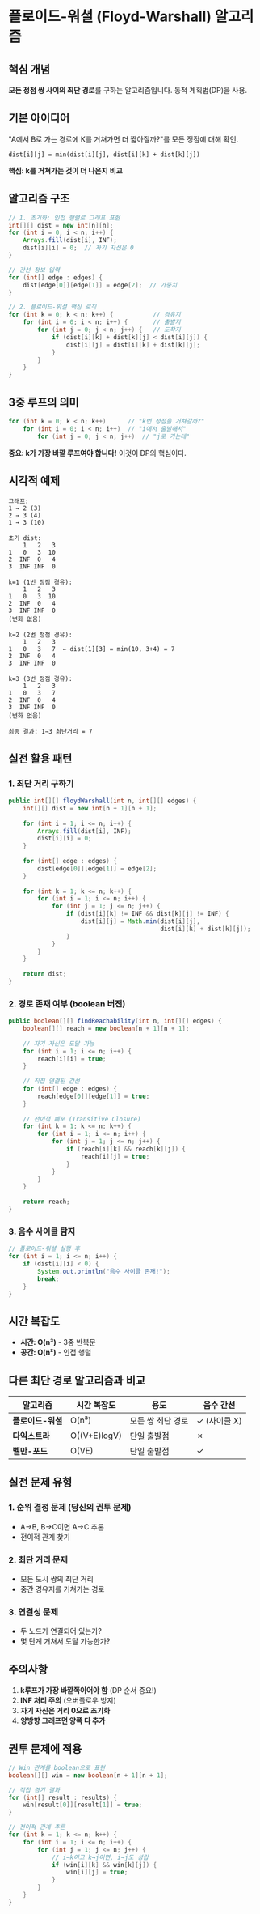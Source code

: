 # 플로이드-워셜 (Floyd-Warshall) 알고리즘

## 핵심 개념

**모든 정점 쌍 사이의 최단 경로**를 구하는 알고리즘입니다. 동적 계획법(DP)을 사용.

## 기본 아이디어

"A에서 B로 가는 경로에 K를 거쳐가면 더 짧아질까?"를 모든 정점에 대해 확인.

```
dist[i][j] = min(dist[i][j], dist[i][k] + dist[k][j])
```

**핵심: k를 거쳐가는 것이 더 나은지 비교**

## 알고리즘 구조

```java
// 1. 초기화: 인접 행렬로 그래프 표현
int[][] dist = new int[n][n];
for (int i = 0; i < n; i++) {
    Arrays.fill(dist[i], INF);
    dist[i][i] = 0;  // 자기 자신은 0
}

// 간선 정보 입력
for (int[] edge : edges) {
    dist[edge[0]][edge[1]] = edge[2];  // 가중치
}

// 2. 플로이드-워셜 핵심 로직
for (int k = 0; k < n; k++) {           // 경유지
    for (int i = 0; i < n; i++) {       // 출발지
        for (int j = 0; j < n; j++) {   // 도착지
            if (dist[i][k] + dist[k][j] < dist[i][j]) {
                dist[i][j] = dist[i][k] + dist[k][j];
            }
        }
    }
}
```

## 3중 루프의 의미

```java
for (int k = 0; k < n; k++)      // "k번 정점을 거쳐갈까?"
    for (int i = 0; i < n; i++)  // "i에서 출발해서"
        for (int j = 0; j < n; j++)  // "j로 가는데"
```

**중요: k가 가장 바깥 루프여야 합니다!** 이것이 DP의 핵심이다.

## 시각적 예제

```
그래프:
1 → 2 (3)
2 → 3 (4)
1 → 3 (10)

초기 dist:
    1   2   3
1   0   3  10
2  INF  0   4
3  INF INF  0

k=1 (1번 정점 경유):
    1   2   3
1   0   3  10
2  INF  0   4
3  INF INF  0
(변화 없음)

k=2 (2번 정점 경유):
    1   2   3
1   0   3   7  ← dist[1][3] = min(10, 3+4) = 7
2  INF  0   4
3  INF INF  0

k=3 (3번 정점 경유):
    1   2   3
1   0   3   7
2  INF  0   4
3  INF INF  0
(변화 없음)

최종 결과: 1→3 최단거리 = 7
```

## 실전 활용 패턴

### 1. 최단 거리 구하기
```java
public int[][] floydWarshall(int n, int[][] edges) {
    int[][] dist = new int[n + 1][n + 1];
    
    for (int i = 1; i <= n; i++) {
        Arrays.fill(dist[i], INF);
        dist[i][i] = 0;
    }
    
    for (int[] edge : edges) {
        dist[edge[0]][edge[1]] = edge[2];
    }
    
    for (int k = 1; k <= n; k++) {
        for (int i = 1; i <= n; i++) {
            for (int j = 1; j <= n; j++) {
                if (dist[i][k] != INF && dist[k][j] != INF) {
                    dist[i][j] = Math.min(dist[i][j], 
                                          dist[i][k] + dist[k][j]);
                }
            }
        }
    }
    
    return dist;
}
```

### 2. 경로 존재 여부 (boolean 버전)
```java
public boolean[][] findReachability(int n, int[][] edges) {
    boolean[][] reach = new boolean[n + 1][n + 1];
    
    // 자기 자신은 도달 가능
    for (int i = 1; i <= n; i++) {
        reach[i][i] = true;
    }
    
    // 직접 연결된 간선
    for (int[] edge : edges) {
        reach[edge[0]][edge[1]] = true;
    }
    
    // 전이적 폐포 (Transitive Closure)
    for (int k = 1; k <= n; k++) {
        for (int i = 1; i <= n; i++) {
            for (int j = 1; j <= n; j++) {
                if (reach[i][k] && reach[k][j]) {
                    reach[i][j] = true;
                }
            }
        }
    }
    
    return reach;
}
```

### 3. 음수 사이클 탐지
```java
// 플로이드-워셜 실행 후
for (int i = 1; i <= n; i++) {
    if (dist[i][i] < 0) {
        System.out.println("음수 사이클 존재!");
        break;
    }
}
```

## 시간 복잡도

- **시간: O(n³)** - 3중 반복문
- **공간: O(n²)** - 인접 행렬

## 다른 최단 경로 알고리즘과 비교

| 알고리즘 | 시간 복잡도 | 용도 | 음수 간선 |
|---------|-----------|------|----------|
| **플로이드-워셜** | O(n³) | 모든 쌍 최단 경로 | ✓ (사이클 X) |
| **다익스트라** | O((V+E)logV) | 단일 출발점 | ✗ |
| **벨만-포드** | O(VE) | 단일 출발점 | ✓ |

## 실전 문제 유형

### 1. 순위 결정 문제 (당신의 권투 문제)
- A→B, B→C이면 A→C 추론
- 전이적 관계 찾기

### 2. 최단 거리 문제
- 모든 도시 쌍의 최단 거리
- 중간 경유지를 거쳐가는 경로

### 3. 연결성 문제
- 두 노드가 연결되어 있는가?
- 몇 단계 거쳐서 도달 가능한가?

## 주의사항

1. **k루프가 가장 바깥쪽이어야 함** (DP 순서 중요!)
2. **INF 처리 주의** (오버플로우 방지)
3. **자기 자신은 거리 0으로 초기화**
4. **양방향 그래프면 양쪽 다 추가**

## 권투 문제에 적용

```java
// Win 관계를 boolean으로 표현
boolean[][] win = new boolean[n + 1][n + 1];

// 직접 경기 결과
for (int[] result : results) {
    win[result[0]][result[1]] = true;
}

// 전이적 관계 추론
for (int k = 1; k <= n; k++) {
    for (int i = 1; i <= n; i++) {
        for (int j = 1; j <= n; j++) {
            // i→k이고 k→j이면, i→j도 성립
            if (win[i][k] && win[k][j]) {
                win[i][j] = true;
            }
        }
    }
}
```

